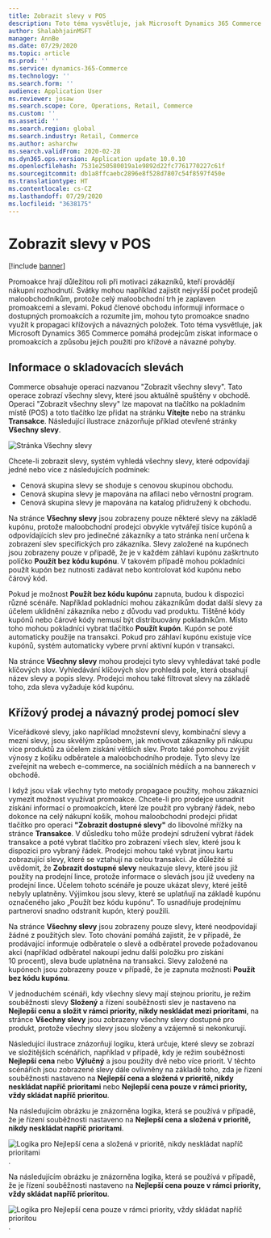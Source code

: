 ```yaml
---
title: Zobrazit slevy v POS
description: Toto téma vysvětluje, jak Microsoft Dynamics 365 Commerce pomáhá prodejcům získat informace o promoakcích a způsobu jejich použití pro křížové a návazné pohyby.
author: ShalabhjainMSFT
manager: AnnBe
ms.date: 07/29/2020
ms.topic: article
ms.prod: ''
ms.service: dynamics-365-Commerce
ms.technology: ''
ms.search.form: ''
audience: Application User
ms.reviewer: josaw
ms.search.scope: Core, Operations, Retail, Commerce
ms.custom: ''
ms.assetid: ''
ms.search.region: global
ms.search.industry: Retail, Commerce
ms.author: asharchw
ms.search.validFrom: 2020-02-28
ms.dyn365.ops.version: Application update 10.0.10
ms.openlocfilehash: 7531e250580019a1e9892d22fc7761770227c61f
ms.sourcegitcommit: db1a8ffcaebc2896e8f528d7807c54f8597f450e
ms.translationtype: HT
ms.contentlocale: cs-CZ
ms.lasthandoff: 07/29/2020
ms.locfileid: "3638175"
---
```

# <a name="show-discounts-in-pos"></a>Zobrazit slevy v POS

[!include [banner](includes/banner.md)]

Promoakce hrají důležitou roli při motivaci zákazníků, kteří provádějí nákupní rozhodnutí. Svátky mohou například zajistit nejvyšší počet prodejů maloobchodníkům, protože celý maloobchodní trh je zaplaven promoakcemi a slevami. Pokud členové obchodu informují informace o dostupných promoakcích a rozumíte jim, mohou tyto promoakce snadno využít k propagaci křížových a návazných položek. Toto téma vysvětluje, jak Microsoft Dynamics 365 Commerce pomáhá prodejcům získat informace o promoakcích a způsobu jejich použití pro křížové a návazné pohyby.

## <a name="learn-about-store-discounts"></a>Informace o skladovacích slevách

Commerce obsahuje operaci nazvanou "Zobrazit všechny slevy". Tato operace zobrazí všechny slevy, které jsou aktuálně spuštěny v obchodě. Operaci "Zobrazit všechny slevy" lze mapovat na tlačítko na pokladním místě (POS) a toto tlačítko lze přidat na stránku **Vítejte** nebo na stránku **Transakce**. Následující ilustrace znázorňuje příklad otevřené stránky **Všechny slevy**.

![Stránka Všechny slevy](./media/View_all_discounts.png "Stránka Všechny slevy")

Chcete-li zobrazit slevy, systém vyhledá všechny slevy, které odpovídají jedné nebo více z následujících podmínek:

- Cenová skupina slevy se shoduje s cenovou skupinou obchodu.
- Cenová skupina slevy je mapována na afilaci nebo věrnostní program.
- Cenová skupina slevy je mapována na katalog přidružený k obchodu.

Na stránce **Všechny slevy** jsou zobrazeny pouze některé slevy na základě kupónu, protože maloobchodní prodejci obvykle vytvářejí tisíce kupónů a odpovídajících slev pro jedinečné zákazníky a tato stránka není určena k zobrazení slev specifických pro zákazníka. Slevy založené na kupónech jsou zobrazeny pouze v případě, že je v každém záhlaví kupónu zaškrtnuto políčko **Použít bez kódu kupónu**. V takovém případě mohou pokladníci použít kupón bez nutnosti zadávat nebo kontrolovat kód kupónu nebo čárový kód.

Pokud je možnost **Použít bez kódu kupónu** zapnuta, budou k dispozici různé scénáře. Například pokladníci mohou zákazníkům dodat další slevy za účelem uklidnění zákazníka nebo z důvodu vad produktu. Tištěné kódy kupónů nebo čárové kódy nemusí být distribuovány pokladníkům. Místo toho mohou pokladníci vybrat tlačítko **Použít kupón**. Kupón se poté automaticky použije na transakci. Pokud pro záhlaví kupónu existuje více kupónů, systém automaticky vybere první aktivní kupón v transakci.

Na stránce **Všechny slevy** mohou prodejci tyto slevy vyhledávat také podle klíčových slov. Vyhledávání klíčových slov prohledá pole, která obsahují název slevy a popis slevy. Prodejci mohou také filtrovat slevy na základě toho, zda sleva vyžaduje kód kupónu.

## <a name="cross-sell-and-upsell-by-using-discounts"></a>Křížový prodej a návazný prodej pomocí slev

Víceřádkové slevy, jako například množstevní slevy, kombinační slevy a mezní slevy, jsou skvělým způsobem, jak motivovat zákazníky při nákupu více produktů za účelem získání větších slev. Proto také pomohou zvýšit výnosy z košíku odběratele a maloobchodního prodeje. Tyto slevy lze zveřejnit na webech e-commerce, na sociálních médiích a na bannerech v obchodě.

I když jsou však všechny tyto metody propagace použity, mohou zákazníci vymezit možnost využívat promoakce. Chcete-li pro prodejce usnadnit získání informací o promoakcích, které lze použít pro vybraný řádek, nebo dokonce na celý nákupní košík, mohou maloobchodní prodejci přidat tlačítko pro operaci **"Zobrazit dostupné slevy"** do libovolné mřížky na stránce **Transakce**. V důsledku toho může prodejní sdružení vybrat řádek transakce a poté vybrat tlačítko pro zobrazení všech slev, které jsou k dispozici pro vybraný řádek. Prodejci mohou také vybrat jinou kartu zobrazující slevy, které se vztahují na celou transakci. Je důležité si uvědomit, že **Zobrazit dostupné slevy** neukazuje slevy, které jsou již použity na prodejní lince, protože informace o slevách jsou již uvedeny na prodejní lince. Účelem tohoto scénáře je pouze ukázat slevy, které ještě nebyly uplatněny. Výjimkou jsou slevy, které se uplatňují na základě kupónu označeného jako „Použít bez kódu kupónu“. To usnadňuje prodejnímu partnerovi snadno odstranit kupón, který použili.

Na stránce **Všechny slevy** jsou zobrazeny pouze slevy, které neodpovídají žádné z použitých slev. Toto chování pomáhá zajistit, že v případě, že prodávající informuje odběratele o slevě a odběratel provede požadovanou akci (například odběratel nakoupí jednu další položku pro získání 10 procent), sleva bude uplatněna na transakci. Slevy založené na kupónech jsou zobrazeny pouze v případě, že je zapnuta možnosti **Použít bez kódu kupónu**.

V jednoduchém scénáři, kdy všechny slevy mají stejnou prioritu, je režim souběžnosti slevy **Složený** a řízení souběžnosti slev je nastaveno na **Nejlepší cenu a složit v rámci priority, nikdy neskládat mezi prioritami**, na stránce **Všechny slevy** jsou zobrazeny všechny slevy dostupné pro produkt, protože všechny slevy jsou složeny a vzájemně si nekonkurují.

Následující ilustrace znázorňují logiku, která určuje, které slevy se zobrazí ve složitějších scénářích, například v případě, kdy je režim souběžnosti **Nejlepší cena** nebo **Výlučný** a jsou použity dvě nebo více priorit. V těchto scénářích jsou zobrazené slevy dále ovlivněny na základě toho, zda je řízení souběžnosti nastaveno na **Nejlepší cena a složená v prioritě, nikdy neskládat napříč prioritami** nebo **Nejlepší cena pouze v rámci priority, vždy skládat napříč prioritou**.

Na následujícím obrázku je znázorněna logika, která se používá v případě, že je řízení souběžnosti nastaveno na **Nejlepší cena a složená v prioritě, nikdy neskládat napříč prioritami**.

![Logika pro Nejlepší cena a složená v prioritě, nikdy neskládat napříč prioritami](./media/Model_1.png "Logika pro Nejlepší cena a složená v prioritě, nikdy neskládat napříč prioritami").

Na následujícím obrázku je znázorněna logika, která se používá v případě, že je řízení souběžnosti nastaveno na **Nejlepší cena pouze v rámci priority, vždy skládat napříč prioritou**.

![Logika pro Nejlepší cena pouze v rámci priority, vždy skládat napříč prioritou](./media/Model_2.png "Logika pro Nejlepší cena pouze v rámci priority, vždy skládat napříč prioritou").
